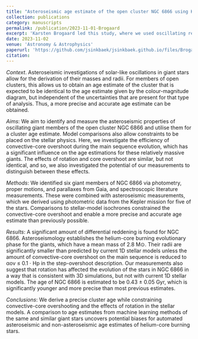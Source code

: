 ```yaml
---
title: "Asteroseismic age estimate of the open cluster NGC 6866 using Kepler and Gaia "
collection: publications
category: manuscripts
permalink: /publication/2023-11-01-Brogaard
excerpt: 'Karsten Brogaard led this study, where we used oscillating red giants in the open cluster NGC 6866 to determine the RGB mass of the cluster and constrain convective-core overshoot, and thereby obtain a precise measure of the cluster age.'
date: 2023-11-02
venue: 'Astronomy & Astrophysics'
paperurl: 'https://github.com/jsinkbaek/jsinkbaek.github.io/files/Brogaard2023_2308.12731v1.pdf'
citation:
---
```

*Context*. Asteroseismic investigations of solar-like oscillations in giant stars allow for the derivation of their masses and radii. For members of open clusters, this allows us to obtain an age estimate of the cluster that is expected to be identical to the age estimate given by the colour-magnitude diagram, but independent of the uncertainties that are present for that type of analysis. Thus, a more precise and accurate age estimate can be obtained.

*Aims*: We aim to identify and measure the asteroseismic properties of oscillating giant members of the open cluster NGC 6866 and utilise them for a cluster age estimate. Model comparisons also allow constraints to be placed on the stellar physics. Here, we investigate the efficiency of convective-core overshoot during the main sequence evolution, which has a significant influence on the age estimations for these relatively massive giants. The effects of rotation and core overshoot are similar, but not identical, and so, we also investigated the potential of our measurements to distinguish between these effects.

*Methods*: We identified six giant members of NGC 6866 via photometry, proper motions, and parallaxes from Gaia, and spectroscopic literature measurements. These were combined with asteroseismic measurements, which we derived using photometric data from the Kepler mission for five of the stars. Comparisons to stellar-model isochrones constrained the convective-core overshoot and enable a more precise and accurate age estimate than previously possible.

*Results*: A significant amount of differential reddening is found for NGC 6866. Asteroseismology establishes the helium-core burning evolutionary phase for the giants, which have a mean mass of 2.8 M⊙. Their radii are significantly smaller than predicted by current 1D stellar models unless the amount of convective-core overshoot on the main sequence is reduced to αov ≤ 0.1 ⋅ Hp in the step-overshoot description. Our measurements also suggest that rotation has affected the evolution of the stars in NGC 6866 in a way that is consistent with 3D simulations, but not with current 1D stellar models. The age of NGC 6866 is estimated to be 0.43 ± 0.05 Gyr, which is significantly younger and more precise than most previous estimates.

*Conclusions*: We derive a precise cluster age while constraining convective-core overshooting and the effects of rotation in the stellar models. A comparison to age estimates from machine learning methods of the same and similar giant stars uncovers potential biases for automated asteroseismic and non-asteroseismic age estimates of helium-core burning stars. 
